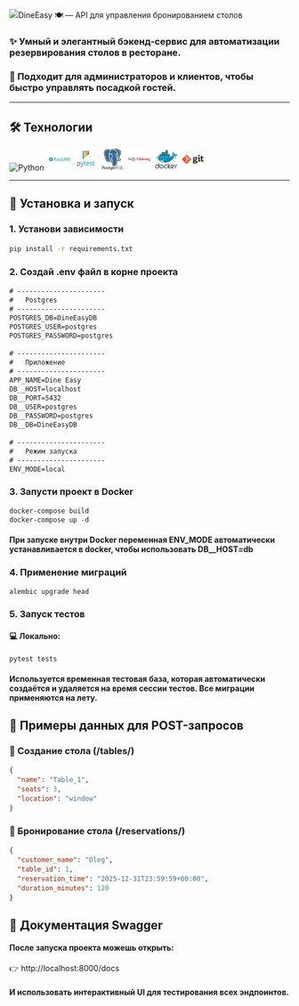 <div id="header" align="left">
  <img src="https://giphy.com/gifs/jess-illustration-yummy-delicious-nnihjfnlmVeEFqXEy3>
</div>

# DineEasy 🍽️ — API для управления бронированием столов

### :sparkles: Умный и элегантный бэкенд-сервис для автоматизации резервирования столов в ресторане.  
### :busts_in_silhouette: Подходит для администраторов и клиентов, чтобы быстро управлять посадкой гостей.

---

## :hammer_and_wrench: Технологии

<div>
  <img src="https://github.com/devicons/devicon/blob/master/icons/python/python-original-wordmark.svg" title="Python" alt="Python" width="40" height="40"/>&nbsp;
  <img src="https://github.com/devicons/devicon/blob/master/icons/fastapi/fastapi-original-wordmark.svg" title="FastAPI" alt="FastAPI" width="40" height="40"/>&nbsp;
  <img src="https://github.com/devicons/devicon/blob/master/icons/pytest/pytest-original-wordmark.svg" title="Pytest" alt="Pytest" width="40" height="40"/>&nbsp;
  <img src="https://github.com/devicons/devicon/blob/master/icons/postgresql/postgresql-original-wordmark.svg" title="PostgreSQL" alt="PostgreSQL" width="40" height="40"/>&nbsp;
  <img src="https://github.com/devicons/devicon/blob/master/icons/sqlalchemy/sqlalchemy-original-wordmark.svg" title="SQLAlchemy" alt="SQLAlchemy" width="40" height="40"/>&nbsp;
  <img src="https://github.com/devicons/devicon/blob/master/icons/docker/docker-original-wordmark.svg" title="Docker" alt="Docker" width="40" height="40"/>&nbsp;
  <img src="https://github.com/devicons/devicon/blob/master/icons/git/git-original-wordmark.svg" title="Git" alt="Git" width="40" height="40"/>
</div>

---

## 🚀 Установка и запуск

### 1. Установи зависимости
```bash
pip install -r requirements.txt
```

### 2. Создай .env файл в корне проекта

```
# ----------------------
#   Postgres
# ----------------------
POSTGRES_DB=DineEasyDB
POSTGRES_USER=postgres
POSTGRES_PASSWORD=postgres

# ----------------------
#   Приложение
# ----------------------
APP_NAME=Dine Easy
DB__HOST=localhost
DB__PORT=5432
DB__USER=postgres
DB__PASSWORD=postgres
DB__DB=DineEasyDB

# ----------------------
#   Режим запуска
# ----------------------
ENV_MODE=local
```
### 3. Запусти проект в Docker
```commandline
docker-compose build
docker-compose up -d
```
#### При запуске внутри Docker переменная ENV_MODE автоматически устанавливается в docker, чтобы использовать DB__HOST=db

### 4. Применение миграций
```commandline
alembic upgrade head
```
### 5. Запуск тестов
#### 💻 Локально:
```
pytest tests
```
#### Используется временная тестовая база, которая автоматически создаётся и удаляется на время сессии тестов. Все миграции применяются на лету.

## 🔁 Примеры данных для POST-запросов
### 📌 Создание стола (/tables/)
```json
{
  "name": "Table_1",
  "seats": 3,
  "location": "window"
}
```
### 📌 Бронирование стола (/reservations/)
```json
{
  "customer_name": "Oleg",
  "table_id": 1,
  "reservation_time": "2025-12-31T23:59:59+00:00",
  "duration_minutes": 120
}
```
## 📖 Документация Swagger
#### После запуска проекта можешь открыть:

👉 http://localhost:8000/docs

#### И использовать интерактивный UI для тестирования всех эндпоинтов.